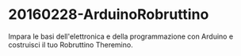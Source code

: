 # 20160228-ArduinoRobruttino
Impara le basi dell'elettronica e della programmazione con Arduino e costruisci il tuo Robruttino Theremino.
